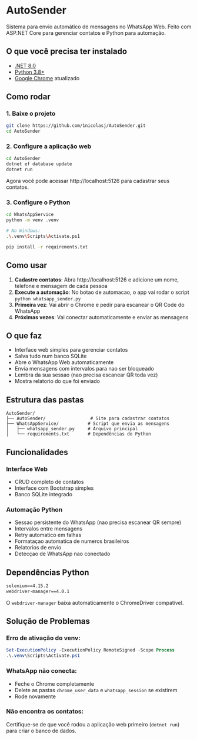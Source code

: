 # AutoSender

Sistema para envio automático de mensagens no WhatsApp Web. Feito com ASP.NET Core para gerenciar contatos e Python para automação.

## O que você precisa ter instalado

- [.NET 8.0](https://dotnet.microsoft.com/en-us/download/dotnet/8.0)
- [Python 3.8+](https://www.python.org/downloads/)
- [Google Chrome](https://www.google.com/chrome/) atualizado

## Como rodar

### 1. Baixe o projeto
```bash
git clone https://github.com/1nicolasj/AutoSender.git
cd AutoSender
```

### 2. Configure a aplicação web
```bash
cd AutoSender
dotnet ef database update
dotnet run
```

Agora você pode acessar http://localhost:5126 para cadastrar seus contatos.

### 3. Configure o Python
```bash
cd WhatsAppService
python -m venv .venv

# No Windows:
.\.venv\Scripts\Activate.ps1

pip install -r requirements.txt
```

## Como usar

1. **Cadastre contatos**: Abra http://localhost:5126 e adicione um nome, telefone e mensagem de cada pessoa
2. **Execute a automação**: No botao de automacao, o app vai rodar o script `python whatsapp_sender.py`
3. **Primeira vez**: Vai abrir o Chrome e pedir para escanear o QR Code do WhatsApp
4. **Próximas vezes**: Vai conectar automaticamente e enviar as mensagens

## O que faz

- Interface web simples para gerenciar contatos
- Salva tudo num banco SQLite
- Abre o WhatsApp Web automaticamente
- Envia mensagens com intervalos para nao ser bloqueado
- Lembra da sua sessao (nao precisa escanear QR toda vez)
- Mostra relatorio do que foi enviado

## Estrutura das pastas

```
AutoSender/
├── AutoSender/                 # Site para cadastrar contatos
├── WhatsAppService/           # Script que envia as mensagens
│   ├── whatsapp_sender.py     # Arquivo principal
│   └── requirements.txt       # Dependências do Python
```

## Funcionalidades

### Interface Web
- CRUD completo de contatos
- Interface com Bootstrap simples
- Banco SQLite integrado

### Automação Python
- Sessao persistente do WhatsApp (nao precisa escanear QR sempre)
- Intervalos entre mensagens
- Retry automatico em falhas
- Formataçao automatica de numeros brasileiros
- Relatorios de envio
- Detecçao de WhatsApp nao conectado

## Dependências Python

```txt
selenium==4.15.2
webdriver-manager==4.0.1
```

O `webdriver-manager` baixa automaticamente o ChromeDriver compatível.

## Solução de Problemas

### Erro de ativação do venv:
```powershell
Set-ExecutionPolicy -ExecutionPolicy RemoteSigned -Scope Process
.\.venv\Scripts\Activate.ps1
```

### WhatsApp não conecta:
- Feche o Chrome completamente
- Delete as pastas `chrome_user_data` e `whatsapp_session` se existirem
- Rode novamente

### Não encontra os contatos:
Certifique-se de que você rodou a aplicação web primeiro (`dotnet run`) para criar o banco de dados.